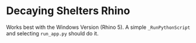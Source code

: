 Decaying Shelters Rhino
=======================

Works best with the Windows Version (Rhino 5). A simple `_RunPythonScript` and selecting `run_app.py` should do it.